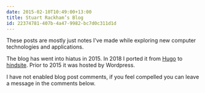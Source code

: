 ```yaml
---
date: 2015-02-10T10:49:00+13:00
title: Stuart Rackham’s Blog
id: 22374781-407b-4a47-9982-bc7d0c311d1d
---
```


These posts are mostly just notes I've made while exploring new computer
technologies and applications.

The blog has went into hiatus in 2015. In 2018 I ported it from
[Hugo](http://hugo.spf13.com) to
[hindsite](http://github.com/srackham/hindsite). Prior to 2015 it was hosted by
Wordpress.

I have not enabled blog post comments, if you feel compelled you can leave a
message in the comments below.